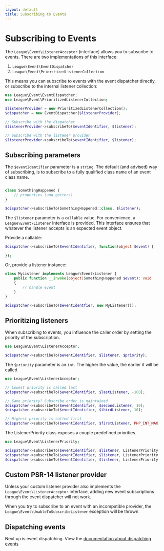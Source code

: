 ```yaml
---
layout: default
title: Subscribing to Events
---
```


# Subscribing to Events

The `League\Event\ListenerAcceptor` (interface) allows you to subscribe to
events. There are two implementations of this interface:

1. `League\Event\EventDispatcher`
2. `League\Event\PrioritizedListenerCollection`

This means you can subscribe to events with the event dispatcher directly, or
subscribe to the internal listener collection:

```php
use League\Event\EventDispatcher;
use League\Event\PrioritizedListenerCollection;

$listenerProvider = new PrioritizedListenerCollection();
$dispatcher = new EventDispatcher($listenerProvider);

// Subscribe with the dispatcher
$listenerProvider->subscribeTo($eventIdentifier, $listener);

// Subscribe with the listener provider
$listenerProvider->subscribeTo($eventIdentifier, $listener);
```

## Subscribing parameters

The `$eventIdentifier` parameter is a `string`. The default (and advised) way of
subscribing, is to subscribe to a fully qualified class name of an event class name.

```php

class SomethingHappened {
    // properties (and getters)
}

$dispatcher->subscribeTo(SomethingHappened::class, $listener);
```

The `$listener` parameter is a `callable` value. For convenience, a 
`League\Event\Listener` interface is provided. This interface ensures 
that whatever the listener accepts is an expected event object.

Provide a callable:

```php
$dispatcher->subscribeTo($eventIdentifier, function(object $event) {
    
});
```

Or, provide a listener instance:

```php
class MyListener implements League\Event\Listener {
    public function __invoke(object|SomethingHappened $event): void
    {
        // handle event
    }
}

$dispatcher->subscribeTo($eventIdentfier, new MyListener());
```

## Prioritizing listeners

When subscribing to events, you influence the caller order by setting
the priority of the subscription.

```php
use League\Event\ListenerAcceptor;

$dispatcher->subscribeTo($eventIdentifier, $listener, $priority);
```

The `$priority` parameter is an `int`. The higher the value, the earlier
it will be called.

```php
use League\Event\ListenerAcceptor;

// Lowest priority is called last
$dispatcher->subscribeTo($eventIdentifier, $lastListener, -100);

// Same priority? Subscribe order is maintained
$dispatcher->subscribeTo($eventIdentifier, $secondListener, 10);
$dispatcher->subscribeTo($eventIdentifier, $thirdListener, 10);

// Highest priority is called first
$dispatcher->subscribeTo($eventIdentifier, $firstListener, PHP_INT_MAX);
```

The ListenerPriority class exposes a couple predefined priorities.

```php
use League\Event\ListenerPriority;

$dispatcher->subscribeTo($eventIdentifier, $listener, ListenerPriority::HIGH);
$dispatcher->subscribeTo($eventIdentifier, $listener, ListenerPriority::NORMAL);
$dispatcher->subscribeTo($eventIdentifier, $listener, ListenerPriority::LOW);
```


## Custom PSR-14 listener provider

Unless your custom listener provider also implements the `League\Event\ListenerAcceptor`
interface, adding new event subscriptions through the event dispatcher will not work.

When you try to subscribe to an event with an incompatible provider, the
`League\Event\UnableToSubscribeListener` exception will be thrown.

## Dispatching events

Next up is event dispatching. View the [documentation about dispatching events](/3.0/usage/dispatching-events/)
